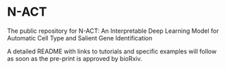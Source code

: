 # N-ACT
The public repository for N-ACT: An Interpretable Deep Learning Model for Automatic Cell Type and  Salient Gene Identification

A detailed README with links to tutorials and specific examples will follow as soon as the pre-print is approved by bioRxiv.
